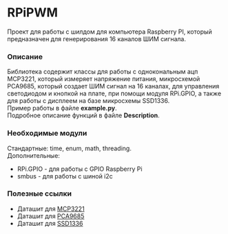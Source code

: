 # RPiPWM
Проект для работы с шилдом для компьютера Raspberry PI, 
который предназначен для генерирования 16 каналов ШИМ сигнала.

### Описание
Библиотека содержит классы для работы с однокональным ацп MCP3221, который измеряет напряжение питания,
микросхемой PCA9685, который создает ШИМ сигнал на 16 каналах, для управления светодиодом и кнопкой на плате,
при помощи модуля RPi.GPIO, а также для работы с дисплеем на базе микросхемы SSD1336.  
Пример работы в файле **example.py**.  
Подробное описание функций в файле **Description**.

### Необходимые модули
Стандартные: time, enum, math, threading.  
Дополнительные:  
- RPi.GPIO - для работы с GPIO Raspberry Pi
- smbus - для работы с шиной i2c


### Полезные ссылки
- Даташит для [MCP3221](http://ww1.microchip.com/downloads/en/DeviceDoc/20001732E.pdf)
- Даташит для [PCA9685](https://cdn-shop.adafruit.com/datasheets/PCA9685.pdf)
- Даташит для [SSD1336](https://cdn-shop.adafruit.com/datasheets/SSD1306.pdf)
